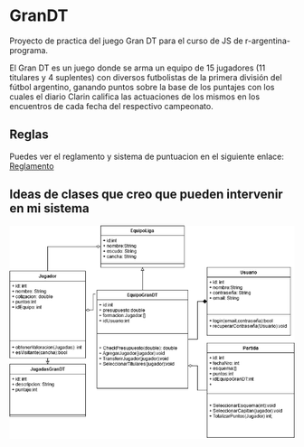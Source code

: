 # GranDT
Proyecto de practica del juego Gran DT para el curso de JS de r-argentina-programa.

El Gran DT es un juego donde se arma un equipo de 15 jugadores (11 titulares y 4 suplentes) con diversos futbolistas de la primera división del fútbol argentino, ganando puntos sobre la base de los puntajes con los cuales el diario Clarin califica las actuaciones de los mismos en los encuentros de cada fecha del respectivo campeonato.

## Reglas 
Puedes ver el reglamento y sistema de puntuacion en el siguiente enlace: [Reglamento](https://www.grandt.clarin.com/pdf/Reglamento_Gran_DT.pdf)

## Ideas de clases que creo que pueden intervenir en mi sistema
![Image](https://github.com/donramone/GranDT/blob/master/Untitled%20Diagram.png)
